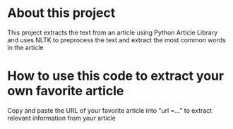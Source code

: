 # About this project
This project extracts the text from an article using Python Article Library and uses NLTK to preprocess the text and extract the most common words in the article

# How to use this code to extract your own favorite article
Copy and paste the URL of your favorite article into "url =..." to extract relevant information from your article
